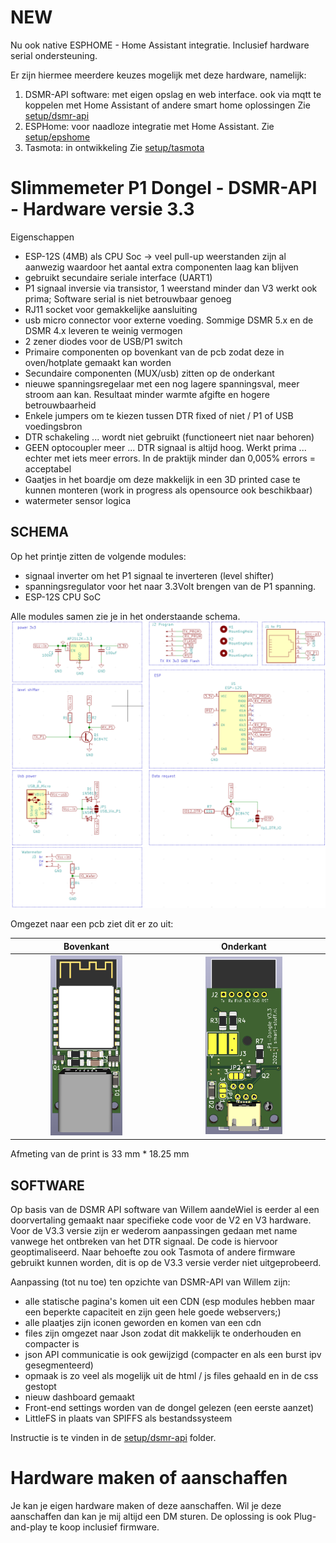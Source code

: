 # NEW

Nu ook native ESPHOME - Home Assistant integratie.
Inclusief hardware serial ondersteuning.

Er zijn hiermee meerdere keuzes mogelijk met deze hardware, namelijk:
1. DSMR-API software: met eigen opslag en web interface. ook via mqtt te koppelen met Home Assistant of andere smart home oplossingen Zie [setup/dsmr-api](setup/dsmr-api/README.md)
2. ESPHome: voor naadloze integratie met Home Assistant. Zie [setup/epshome](setup/esphome/README.md)
3. Tasmota: in ontwikkeling Zie [setup/tasmota](setup/tasmota/README.md)

# Slimmemeter P1 Dongel - DSMR-API - Hardware versie 3.3
Eigenschappen
- ESP-12S (4MB) als CPU Soc -> veel pull-up weerstanden zijn al aanwezig waardoor het aantal extra componenten laag kan blijven
- gebruikt secundaire seriale interface (UART1)
- P1 signaal inversie via transistor, 1 weerstand minder dan V3 werkt ook prima; Software serial is niet betrouwbaar genoeg
- RJ11 socket voor gemakkelijke aansluiting
- usb micro connector voor externe voeding. Sommige DSMR 5.x en de DSMR 4.x leveren te weinig vermogen
- 2 zener diodes voor de USB/P1 switch
- Primaire componenten op bovenkant van de pcb zodat deze in oven/hotplate gemaakt kan worden
- Secundaire componenten (MUX/usb) zitten op de onderkant
- nieuwe spanningsregelaar met een nog lagere spanningsval, meer stroom aan kan. Resultaat minder warmte afgifte en hogere betrouwbaarheid
- Enkele jumpers om te kiezen tussen DTR fixed of niet / P1 of USB voedingsbron
- DTR schakeling ... wordt niet gebruikt (functioneert niet naar behoren)
- GEEN optocoupler meer ... DTR signaal is altijd hoog. Werkt prima ... echter met iets meer errors. In de praktijk minder dan 0,005% errors = acceptabel
- Gaatjes in het boardje om deze makkelijk in een 3D printed case te kunnen monteren (work in progress als opensource ook beschikbaar)
- watermeter sensor logica

## SCHEMA
Op het printje zitten de volgende modules:
- signaal inverter om het P1 signaal te inverteren (level shifter)
- spanningsregulator voor het naar 3.3Volt brengen van de P1 spanning.
- ESP-12S CPU SoC

Alle modules samen zie je in het onderstaande schema.
![Kicad schema](hardware/v3.3-kicad-schema.png) 


Omgezet naar een pcb ziet dit er zo uit:

Bovenkant             |  Onderkant 
:-------------------------:|:-------------------------:
<img src="hardware/v3.3-print-boven.png" width="50%"> |  <img src="hardware/v3.3-print-onder.png" width="50%"> 

Afmeting van de print is 33 mm * 18.25 mm

## SOFTWARE
Op basis van de DSMR API software van Willem aandeWiel is eerder al een doorvertaling gemaakt naar specifieke code voor de V2 en V3 hardware. Voor de V3.3 versie zijn er wederom aanpassingen gedaan met name vanwege het ontbreken van het DTR signaal. De code is hiervoor geoptimaliseerd.
Naar behoefte zou ook Tasmota of andere firmware gebruikt kunnen worden, dit is op de V3.3 versie verder niet uitgeprobeerd.

Aanpassing (tot nu toe) ten opzichte van DSMR-API van Willem zijn:
- alle statische pagina's komen uit een CDN (esp modules hebben maar een beperkte capaciteit en zijn geen hele goede webservers;)
- alle plaatjes zijn  iconen geworden en komen van een cdn
- files zijn omgezet naar Json zodat dit makkelijk te onderhouden en compacter is
- json API communicatie is ook gewijzigd (compacter en als een burst ipv gesegmenteerd)
- opmaak is zo veel als mogelijk uit de html / js files gehaald en in de css gestopt
- nieuw dashboard gemaakt
- Front-end settings worden van de dongel gelezen (een eerste aanzet)
- LittleFS in plaats van SPIFFS als bestandssysteem

Instructie is te vinden in de [setup/dsmr-api](setup/dsmr-api/README.md) folder.

# Hardware maken of aanschaffen
Je kan je eigen hardware maken of deze aanschaffen. Wil je deze aanschaffen dan kan je mij altijd een DM sturen. De oplossing is ook Plug-and-play te koop inclusief firmware.